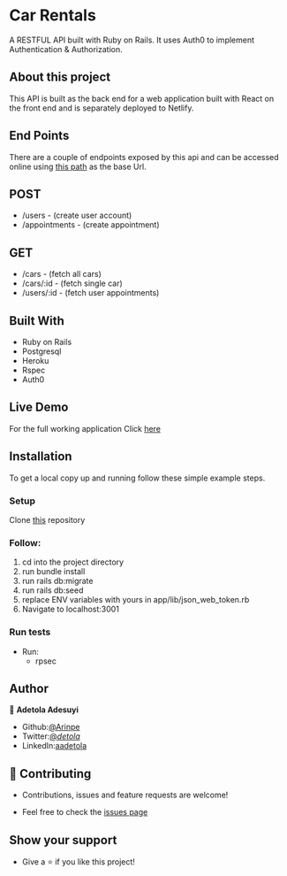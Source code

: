 # Car Rentals

A RESTFUL API built with Ruby on Rails. It uses Auth0 to implement Authentication & Authorization.

## About this project

This API is built as the back end for a web application built with React on the front end and is separately deployed to Netlify.

## End Points

There are a couple of endpoints exposed by this api and can be accessed online using [this path]() as the base Url.

## POST

- /users - (create user account)
- /appointments - (create appointment)

## GET

- /cars - (fetch all cars)
- /cars/:id - (fetch single car)
- /users/:id - (fetch user appointments)

## Built With

- Ruby on Rails
- Postgresql
- Heroku
- Rspec
- Auth0

## Live Demo

For the full working application Click [here](https://infinite-river-09169.herokuapp.com/)

## Installation

To get a local copy up and running follow these simple example steps.

### Setup

Clone [this](https://github.com/Arinpe/Car_Rentals) repository

### Follow:

1. cd into the project directory
2. run bundle install
3. run rails db:migrate
4. run rails db:seed
5. replace ENV variables with yours in app/lib/json_web_token.rb
6. Navigate to localhost:3001

### Run tests
  - Run:
    - rpsec

## Author

  👤 **Adetola Adesuyi**

  - Github:[@Arinpe](https://github.com/Arinpe)
  - Twitter:[@_detola_](https://twitter.com/_detola_)
  - LinkedIn:[aadetola](https://www.linkedin.com/in/aadetola)

## 🤝 Contributing

  - Contributions, issues and feature requests are welcome!

  - Feel free to check the [issues page](https://github.com/somoye123/Car_Rentaalsapi/issues)

## Show your support

  - Give a ⭐️ if you like this project!
